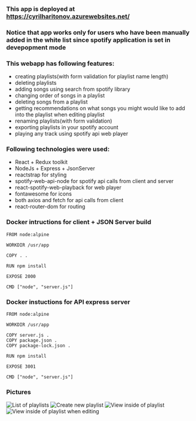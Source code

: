 ### This app is deployed at https://cyrilharitonov.azurewebsites.net/
### Notice that app works only for users who have been manually added in the white list since spotify application is set in devepopment mode

### This webapp has following features:
* creating playlists(with form validation for playlist name length)
* deleting playlists
* adding songs using search from spotify library
* changing order of songs in a playlist
* deleting songs from a playlist
* getting recommendations on what songs you might would like to add into the playlist when editing playlist
* renaming playlists(with form validation)
* exporting playlists in your spotify account
* playing any track using spotify api web player

### Following technologies were used:
* React + Redux toolkit
* NodeJs +  Express + JsonServer
* reactstrap for styling
* spotify-web-api-node for spotify api calls from client and server
* react-spotify-web-playback for web player
* fontawesome for icons
* both axios and fetch for api calls from client
* react-router-dom for routing

### Docker intructions for client + JSON Server build
```
FROM node:alpine

WORKDIR /usr/app

COPY . .

RUN npm install

EXPOSE 2000

CMD ["node", "server.js"]
```
### Docker instuctions for API express server
```
FROM node:alpine

WORKDIR /usr/app

COPY server.js .
COPY package.json .
COPY package-lock.json .

RUN npm install

EXPOSE 3001

CMD ["node", "server.js"]
```
### Pictures
![List of playlists](https://sun9-14.userapi.com/impg/xLK5YL9ahC7gmEXOzz-ujf-HU0Z7TG2vSQ7GoQ/chVGjOi7xAo.jpg?size=1919x919&quality=96&sign=95847b6574b9131c81e61f12a9d16f75&type=album "List of playlists")
![Create new playlist](https://sun9-65.userapi.com/impg/lOH6mUD7q5msIgs85MjG388U61v6GbjmhqWEUA/mpAvunMR5AM.jpg?size=1919x917&quality=96&sign=a7dad5c0236dc07a4def5d7fbc460e32&type=album "Create new playlist")
![View inside of playlist](https://sun9-17.userapi.com/impg/8-o3TP6Z9ePeFwAZe2rTetBBcShITeiuv7iadw/a9o48pBwI-0.jpg?size=1901x917&quality=96&sign=af32a70fb90bf85bad5b83cb7fb0c2f8&type=album "View inside of playlist")
![View inside of playlist when editing](https://sun9-15.userapi.com/impg/yNP1SKJ_joghk6ArA0s4HMbUBGTE5YlR4caojQ/H6v8POr9IqM.jpg?size=1903x917&quality=96&sign=ff1371518a43fc8c051e6f668ca4b506&type=album "View inside of playlist when editing")
